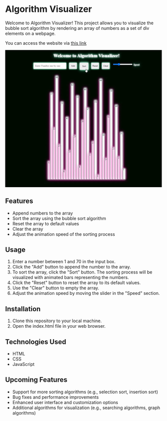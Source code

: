 # Algorithm Visualizer

Welcome to Algorithm Visualizer! This project allows you to visualize the bubble sort algorithm by rendering an array of numbers as a set of div elements on a webpage.

You can access the website via [this link](https://callmeamartya.github.io/algorithm-visualizer/sorting.html)

![Algorithm Visualizer Demo](demo.gif)

## Features

- Append numbers to the array
- Sort the array using the bubble sort algorithm
- Reset the array to default values
- Clear the array
- Adjust the animation speed of the sorting process

## Usage

1. Enter a number between 1 and 70 in the input box.
2. Click the "Add" button to append the number to the array.
3. To sort the array, click the "Sort" button. The sorting process will be visualized with animated bars representing the numbers.
4. Click the "Reset" button to reset the array to its default values.
5. Use the "Clear" button to empty the array.
6. Adjust the animation speed by moving the slider in the "Speed" section.

## Installation

1. Clone this repository to your local machine.
2. Open the index.html file in your web browser.

## Technologies Used

- HTML
- CSS
- JavaScript

## Upcoming Features

- Support for more sorting algorithms (e.g., selection sort, insertion sort)
- Bug fixes and performance improvements
- Enhanced user interface and customization options
- Additional algorithms for visualization (e.g., searching algorithms, graph algorithms)
